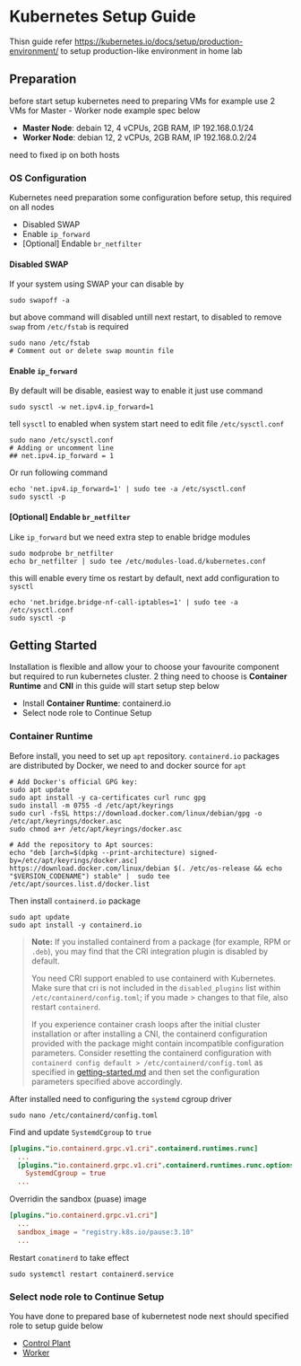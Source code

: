 # Kubernetes Setup Guide

Thisn guide refer <https://kubernetes.io/docs/setup/production-environment/> to setup production-like environment in home lab

## Preparation

before start setup kubernetes need to preparing VMs for example use 2 VMs for Master - Worker node example spec below

- **Master Node**: debain 12, 4 vCPUs, 2GB RAM, IP 192.168.0.1/24
- **Worker Node**: debian 12, 2 vCPUs, 2GB RAM, IP 192.168.0.2/24

need to fixed ip on both hosts

### OS Configuration

Kubernetes need preparation some configuration before setup, this required on all nodes

- Disabled SWAP
- Enable `ip_forward`
- [Optional] Endable `br_netfilter`

#### Disabled SWAP

If your system using SWAP your can disable by

```shell
sudo swapoff -a
```

but above command will disabled untill next restart, to disabled to remove `swap` from `/etc/fstab` is required

```shell
sudo nano /etc/fstab
# Comment out or delete swap mountin file
```

#### Enable `ip_forward`

By default will be disable, easiest way to enable it just use command

```shell
sudo sysctl -w net.ipv4.ip_forward=1
```

tell `sysctl` to enabled when system start need to edit file `/etc/sysctl.conf`

```shell
sudo nano /etc/sysctl.conf
# Adding or uncomment line
## net.ipv4.ip_forward = 1
```

Or run following command

```shell
echo 'net.ipv4.ip_forward=1' | sudo tee -a /etc/sysctl.conf
sudo sysctl -p
```

#### [Optional] Endable `br_netfilter`

Like `ip_forward` but we need extra step to enable bridge modules

```shell
sudo modprobe br_netfilter
echo br_netfilter | sudo tee /etc/modules-load.d/kubernetes.conf
```

this will enable every time os restart by default, next add configuration to `sysctl`

```shell
echo 'net.bridge.bridge-nf-call-iptables=1' | sudo tee -a /etc/sysctl.conf
sudo sysctl -p
```

## Getting Started

Installation is flexible and allow your to choose your favourite component but required to run kubernetes cluster. 2 thing need to choose is **Container Runtime** and **CNI** in this guide will start setup step below

- Install **Container Runtime**: containerd.io
- Select node role to Continue Setup

### Container Runtime

Before install, you need to set up `apt` repository. `containerd.io` packages are distributed by Docker, we need to and docker source for `apt`

```shell
# Add Docker's official GPG key:
sudo apt update
sudo apt install -y ca-certificates curl runc gpg
sudo install -m 0755 -d /etc/apt/keyrings
sudo curl -fsSL https://download.docker.com/linux/debian/gpg -o /etc/apt/keyrings/docker.asc
sudo chmod a+r /etc/apt/keyrings/docker.asc

# Add the repository to Apt sources:
echo "deb [arch=$(dpkg --print-architecture) signed-by=/etc/apt/keyrings/docker.asc] https://download.docker.com/linux/debian $(. /etc/os-release && echo "$VERSION_CODENAME") stable" |  sudo tee /etc/apt/sources.list.d/docker.list
```

Then install `containerd.io` package

```shell
sudo apt update
sudo apt install -y containerd.io
```

> **Note:**
> If you installed containerd from a package (for example, RPM or `.deb`), you may find that the CRI integration plugin is disabled by default.
> 
> You need CRI support enabled to use containerd with Kubernetes. Make sure that cri is not included in the `disabled_plugins` list within `/etc/containerd/config.toml`; if you made > changes to that file, also restart `containerd`.
> 
> If you experience container crash loops after the initial cluster installation or after installing a CNI, the containerd configuration provided with the package might contain incompatible configuration parameters. Consider resetting the containerd configuration with `containerd config default > /etc/containerd/config.toml` as specified in [getting-started.md](https://github.com/containerd/containerd/blob/main/docs/getting-started.md#advanced-topics) and then set the configuration parameters specified above accordingly.

After installed need to configuring the `systemd` cgroup driver

```shell
sudo nano /etc/containerd/config.toml
```

Find and update `SystemdCgroup` to `true`

```conf
[plugins."io.containerd.grpc.v1.cri".containerd.runtimes.runc]
  ...
  [plugins."io.containerd.grpc.v1.cri".containerd.runtimes.runc.options]
    SystemdCgroup = true
  ...
```

Overridin the sandbox (puase) image

```conf
[plugins."io.containerd.grpc.v1.cri"]
  ...
  sandbox_image = "registry.k8s.io/pause:3.10"
  ...
```

Restart `conatinerd` to take effect

```shell
sudo systemctl restart containerd.service
```

### Select node role to Continue Setup

You have done to prepared base of kubernetest node next should specified role to setup guide below

- [Control Plant](./Setup%20Control%20Plant.md)
- [Worker](Setup%20Worker%20Node.md)
